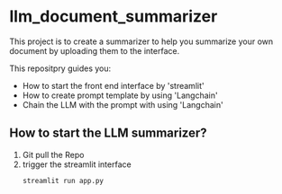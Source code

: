 # llm_document_summarizer


This project is to create a summarizer to help you summarize your own document by uploading them to the interface. 


This repositpry guides you: 

- How to start the front end interface by 'streamlit'
- How to create prompt template by using 'Langchain'
- Chain the LLM with the prompt with using 'Langchain'


## How to start the LLM summarizer?
1. Git pull the Repo
2. trigger the streamlit interface
   ```
   streamlit run app.py
   ```

